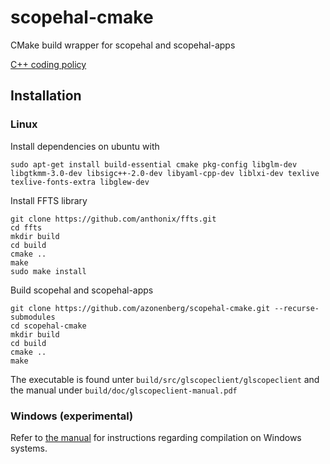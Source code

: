 # scopehal-cmake
CMake build wrapper for scopehal and scopehal-apps

[C++ coding policy](https://github.com/azonenberg/coding-policy/blob/master/cpp-coding-policy.md)

## Installation

### Linux
Install dependencies on ubuntu with
```
sudo apt-get install build-essential cmake pkg-config libglm-dev libgtkmm-3.0-dev libsigc++-2.0-dev libyaml-cpp-dev liblxi-dev texlive texlive-fonts-extra libglew-dev
```

Install FFTS library
```
git clone https://github.com/anthonix/ffts.git
cd ffts
mkdir build
cd build
cmake ..
make
sudo make install
```

Build scopehal and scopehal-apps
```
git clone https://github.com/azonenberg/scopehal-cmake.git --recurse-submodules
cd scopehal-cmake
mkdir build
cd build
cmake ..
make
```

The executable is found unter `build/src/glscopeclient/glscopeclient` and the manual under `build/doc/glscopeclient-manual.pdf`

### Windows (experimental)

Refer to [the manual](https://www.antikernel.net/temp/glscopeclient-manual.pdf) for instructions regarding compilation on Windows systems.
